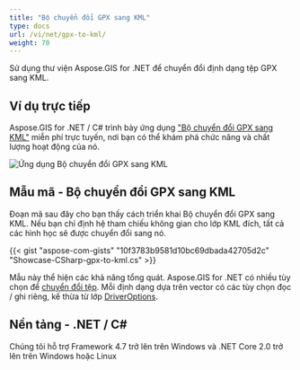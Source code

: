 ```yaml
---
title: "Bộ chuyển đổi GPX sang KML"
type: docs
url: /vi/net/gpx-to-kml/
weight: 70
---
```


Sử dụng thư viện Aspose.GIS for .NET để chuyển đổi định dạng tệp GPX sang KML.

## **Ví dụ trực tiếp**

Aspose.GIS for .NET / C# trình bày ứng dụng ["Bộ chuyển đổi GPX sang KML"](https://products.aspose.app/gis/conversion/gpx-to-kml) miễn phí trực tuyến, nơi bạn có thể khám phá chức năng và chất lượng hoạt động của nó.

![Ứng dụng Bộ chuyển đổi GPX sang KML](conversion.png)

## **Mẫu mã - Bộ chuyển đổi GPX sang KML**

Đoạn mã sau đây cho bạn thấy cách triển khai Bộ chuyển đổi GPX sang KML. Nếu bạn chỉ định hệ tham chiếu không gian cho lớp KML đích, tất cả các hình học sẽ được chuyển đổi sang nó. 

{{< gist "aspose-com-gists" "10f3783b9581d10bc69dbada42705d2c" "Showcase-CSharp-gpx-to-kml.cs" >}}

Mẫu này thể hiện các khả năng tổng quát. Aspose.GIS for .NET có nhiều tùy chọn để [chuyển đổi tệp](https://docs.aspose.com/gis/net/vector-layers/). Mỗi định dạng dựa trên vector có các tùy chọn đọc / ghi riêng, kế thừa từ lớp [DriverOptions](https://reference.aspose.com/gis/net/aspose.gis/driveroptions).

## **Nền tảng - .NET / C#**

Chúng tôi hỗ trợ Framework 4.7 trở lên trên Windows và .NET Core 2.0 trở lên trên Windows hoặc Linux

